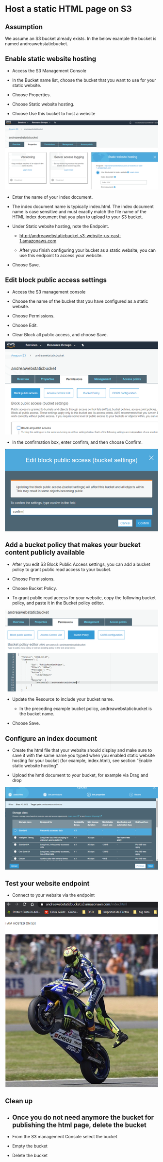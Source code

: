 # Host a static HTML page on S3

## Assumption

We assume an S3 bucket already exists. In the below example the bucket
is named andreawebstaticbucket.

## Enable static website hosting

  - Access the S3 Management Console

  - In the Bucket name list, choose the bucket that you want to use for
    your static website.

  - Choose Properties.

  - Choose Static website hosting.

  - Choose Use this bucket to host a website

![](.//media/image1.png)

  - Enter the name of your index document.

  - The index document name is typically index.html. The index document
    name is case sensitive and must exactly match the file name of the
    HTML index document that you plan to upload to your S3 bucket.

  - Under Static website hosting, note
        the Endpoint.
    
      - <http://andreawebstaticbucket.s3-website-us-east-1.amazonaws.com>
    
      - After you finish configuring your bucket as a static website,
        you can use this endpoint to access your website.

  - Choose Save.

## Edit block public access settings

  - Access the S3 management console

  - Choose the name of the bucket that you have configured as a static
    website.

  - Choose Permissions.

  - Choose Edit.

  - Clear Block all public access, and choose Save.

![](.//media/image2.png)

  - In the confirmation box, enter confirm, and then choose Confirm.

![](.//media/image3.png)

## Add a bucket policy that makes your bucket content publicly available

  - After you edit S3 Block Public Access settings, you can add a bucket
    policy to grant public read access to your bucket.

  - Choose Permissions.

  - Choose Bucket Policy.

  - To grant public read access for your website, copy the following
    bucket policy, and paste it in the Bucket policy editor.

![](.//media/image4.png)

  - Update the Resource to include your bucket name.
    
      - In the preceding example bucket policy, andreawebstaticbucket is
        the bucket name.

  - Choose Save.

## Configure an index document

  - Create the html file that your website should display and make sure
    to save it with the same name you typed when you enabled static
    website hosting for your bucket (for example, index.html), see
    section “Enable static website hosting”.

  - Upload the hmtl document to your bucket, for example via Drag and
    drop

![](.//media/image5.png)

## Test your website endpoint

  - Connect to your website via the
    endpoint

![](.//media/image6.png)

## Clean up

  - ## Once you do not need anymore the bucket for publishing the html page, delete the bucket

  - From the S3 management Console select the bucket

  - Empty the bucket

  - Delete the bucket
